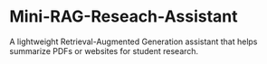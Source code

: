 # Mini-RAG-Reseach-Assistant
A lightweight Retrieval-Augmented Generation assistant that helps summarize PDFs or websites for student research.
